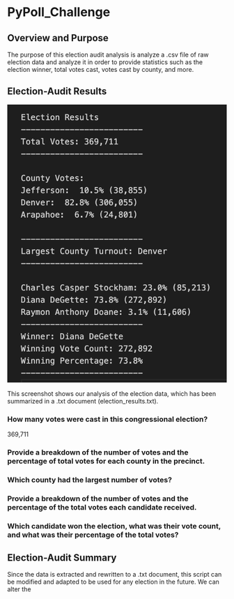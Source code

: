 # PyPoll_Challenge

## Overview and Purpose

The purpose of this election audit analysis is analyze a .csv file of raw election data and analyze it in order to provide statistics such as the election winner, total votes cast, votes cast by county, and more. 

## Election-Audit Results

![ElectionResults](https://github.com/tylerfallon/PyPoll_Challenge/blob/main/Resources/election_results.png?raw=true)

This screenshot shows our analysis of the election data, which has been summarized in a .txt document (election_results.txt). 

### How many votes were cast in this congressional election?
369,711

### Provide a breakdown of the number of votes and the percentage of total votes for each county in the precinct.

### Which county had the largest number of votes?

### Provide a breakdown of the number of votes and the percentage of the total votes each candidate received.

### Which candidate won the election, what was their vote count, and what was their percentage of the total votes?


## Election-Audit Summary

Since the data is extracted and rewritten to a .txt document, this script can be modified and adapted to be used for any election in the future. We can alter the 
